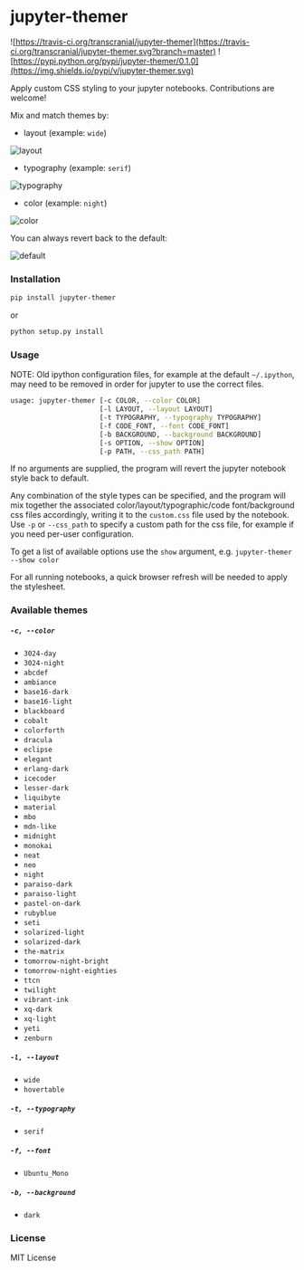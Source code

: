 # jupyter-themer

![https://travis-ci.org/transcranial/jupyter-themer](https://travis-ci.org/transcranial/jupyter-themer.svg?branch=master) ![https://pypi.python.org/pypi/jupyter-themer/0.1.0](https://img.shields.io/pypi/v/jupyter-themer.svg)

Apply custom CSS styling to your jupyter notebooks. Contributions are welcome!

Mix and match themes by:

- layout (example: `wide`)

![layout](images/layout.png)

- typography (example: `serif`)

![typography](images/typography.png)

- color (example: `night`)

![color](images/color.png)

You can always revert back to the default:

![default](images/default.png)

### Installation

```sh
pip install jupyter-themer
```

or

```sh
python setup.py install
```

### Usage

NOTE: Old ipython configuration files, for example at the default `~/.ipython`, may need to be removed in order for jupyter to use the correct files.

```sh
usage: jupyter-themer [-c COLOR, --color COLOR]
                      [-l LAYOUT, --layout LAYOUT]
                      [-t TYPOGRAPHY, --typography TYPOGRAPHY]
                      [-f CODE_FONT, --font CODE_FONT]
                      [-b BACKGROUND, --background BACKGROUND]
                      [-s OPTION, --show OPTION]
                      [-p PATH, --css_path PATH]
```

If no arguments are supplied, the program will revert the jupyter notebook style back to default.

Any combination of the style types can be specified, and the program will mix together the associated color/layout/typographic/code font/background css files accordingly, writing it to the `custom.css` file used by the notebook. Use `-p` or `--css_path` to specify a custom path for the css file, for example if you need per-user configuration.

To get a list of available options use the `show` argument, e.g. `jupyter-themer --show color`

For all running notebooks, a quick browser refresh will be needed to apply the stylesheet.

### Available themes

##### `-c, --color`

- `3024-day`
- `3024-night`
- `abcdef`
- `ambiance`
- `base16-dark`
- `base16-light`
- `blackboard`
- `cobalt`
- `colorforth`
- `dracula`
- `eclipse`
- `elegant`
- `erlang-dark`
- `icecoder`
- `lesser-dark`
- `liquibyte`
- `material`
- `mbo`
- `mdn-like`
- `midnight`
- `monokai`
- `neat`
- `neo`
- `night`
- `paraiso-dark`
- `paraiso-light`
- `pastel-on-dark`
- `rubyblue`
- `seti`
- `solarized-light`
- `solarized-dark`
- `the-matrix`
- `tomorrow-night-bright`
- `tomorrow-night-eighties`
- `ttcn`
- `twilight`
- `vibrant-ink`
- `xq-dark`
- `xq-light`
- `yeti`
- `zenburn`

##### `-l, --layout`

- `wide`
- `hovertable`

##### `-t, --typography`

- `serif`

##### `-f, --font`

- `Ubuntu_Mono`

##### `-b, --background`

- `dark`

### License

MIT License
